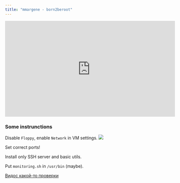 ```yaml
---
title: "mmargene - born2beroot"
---
```


<iframe src="http://www.youtube.com/embed/13YBlD0SOJo" width="560" height="315" frameborder="0" allowfullscreen></iframe>

### Some instrunctions
Disable `Floppy`, enable `Network` in VM settings.
![](https://i.imgur.com/HFEkMbv.png)

Set correct ports!

Install only SSH server and basic utils.

Put `monitoring.sh` in `/usr/bin` (maybe).

[Видос какой-то проверки](https://disk.yandex.ru/i/fb3iTk578JXOXw)

